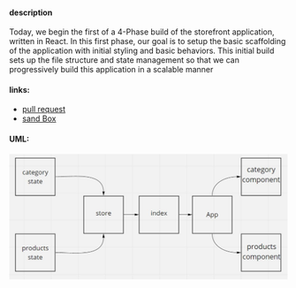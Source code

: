 #### description
Today, we begin the first of a 4-Phase build of the storefront application, written in React. In this first phase, our goal is to setup the basic scaffolding of the application with initial styling and basic behaviors. This initial build sets up the file structure and state management so that we can progressively build this application in a scalable manner  
#### links:
- [pull request](https://github.com/awwadsaeed/store-front/pull/2)
- [sand Box](https://codesandbox.io/s/exciting-mendel-ztp1f)
#### UML:
![UML](./lab36.JPG)
